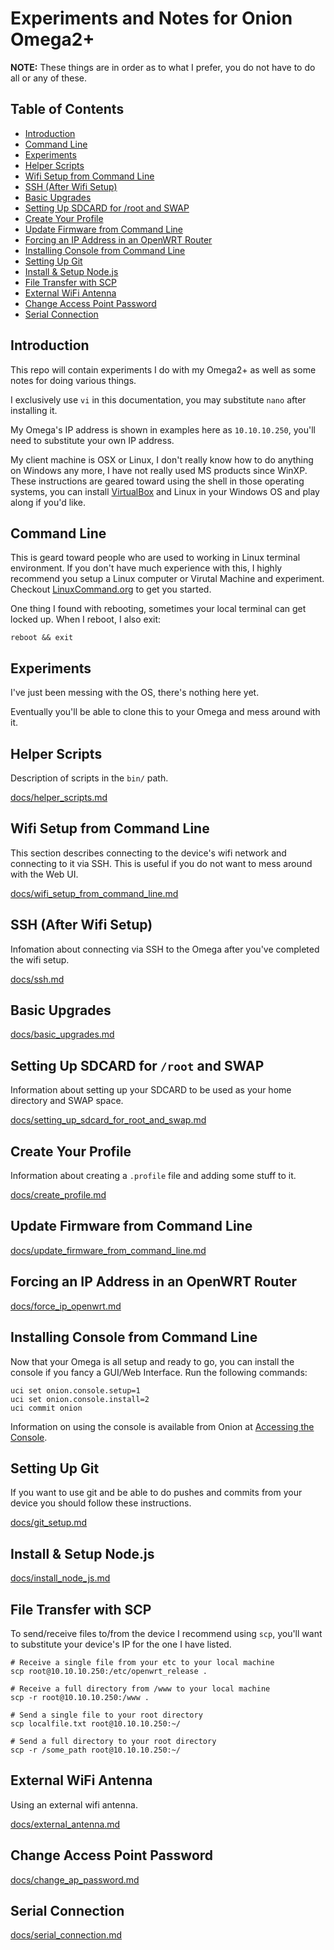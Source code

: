 # Experiments and Notes for Onion Omega2+

**NOTE:** These things are in order as to what I prefer, you do not have to do all or any of these.

## Table of Contents

* [Introduction](#intro)
* [Command Line](#cli)
* [Experiments](#experiments)
* [Helper Scripts](#helper_scripts)
* [Wifi Setup from Command Line](#wifi_setup_cli)
* [SSH (After Wifi Setup)](#ssh)
* [Basic Upgrades](#basic_upgrades)
* [Setting Up SDCARD for /root and SWAP](#setting_up_sdcard)
* [Create Your Profile](#create_profile)
* [Update Firmware from Command Line](#update_firmware_from_cli)
* [Forcing an IP Address in an OpenWRT Router](#static_lease)
* [Installing Console from Command Line](#install_console_from_cli)
* [Setting Up Git](#setting_up_git)
* [Install & Setup Node.js](#install_node)
* [File Transfer with SCP](#file_transfer_with_scp)
* [External WiFi Antenna](#external_wifi_antenna)
* [Change Access Point Password](#change_ap_password)
* [Serial Connection](#serial_connection)

## <a name="intro"></a>Introduction

This repo will contain experiments I do with my Omega2+ as well as some notes for doing various things.

I exclusively use `vi` in this documentation, you may substitute `nano` after installing it.

My Omega's IP address is shown in examples here as `10.10.10.250`, you'll need to substitute your own IP address.

My client machine is OSX or Linux, I don't really know how to do anything on Windows any more, I have not really used MS products since WinXP.  These instructions are geared toward using the shell in those operating systems, you can install [VirtualBox](https://www.virtualbox.org/wiki/Downloads) and Linux in your Windows OS and play along if you'd like.

## <a name="cli"></a>Command Line

This is geard toward people who are used to working in Linux terminal environment. If you don't have much experience with this, I highly recommend you setup a Linux computer or Virutal Machine and experiment.  Checkout [LinuxCommand.org](http://linuxcommand.org/) to get you started.

One thing I found with rebooting, sometimes your local terminal can get locked up. When I reboot, I also exit:

    reboot && exit

## <a name="experiments"></a>Experiments

I've just been messing with the OS, there's nothing here yet.

Eventually you'll be able to clone this to your Omega and mess around with it.

## <a name="helper_scripts"></a>Helper Scripts

Description of scripts in the `bin/` path.

[docs/helper_scripts.md](docs/helper_scripts.md)

## <a name="wifi_setup_cli"></a>Wifi Setup from Command Line

This section describes connecting to the device's wifi network and connecting to it via SSH.  This is useful if you do not want to mess around with the Web UI.

[docs/wifi_setup_from_command_line.md](docs/wifi_setup_from_command_line.md)

## <a name="ssh"></a>SSH (After Wifi Setup)

Infomation about connecting via SSH to the Omega after you've completed the wifi setup.

[docs/ssh.md](docs/ssh.md)

## <a name="basic_upgrades"></a>Basic Upgrades

[docs/basic_upgrades.md](docs/basic_upgrades.md)

## <a name="setting_up_sdcard"></a>Setting Up SDCARD for `/root` and SWAP

Information about setting up your SDCARD to be used as your home directory and SWAP space.

[docs/setting_up_sdcard_for_root_and_swap.md](docs/setting_up_sdcard_for_root_and_swap.md)

## <a name="create_profile"></a>Create Your Profile

Information about creating a `.profile` file and adding some stuff to it.

[docs/create_profile.md](docs/create_profile.md)

## <a name="update_firmware_from_cli"></a>Update Firmware from Command Line

[docs/update_firmware_from_command_line.md](docs/update_firmware_from_command_line.md)

## <a name="static_lease"></a>Forcing an IP Address in an OpenWRT Router

[docs/force_ip_openwrt.md](docs/force_ip_openwrt.md)

## <a name="install_console_from_cli"></a>Installing Console from Command Line

Now that your Omega is all setup and ready to go, you can install the console if you fancy a GUI/Web Interface. Run the following commands:

	uci set onion.console.setup=1
	uci set onion.console.install=2
	uci commit onion

Information on using the console is available from Onion at [Accessing the Console](https://docs.onion.io/omega2-docs/accessing-the-console.html).

## <a name="setting_up_git"></a>Setting Up Git

If you want to use git and be able to do pushes and commits from your device you should follow these instructions.

[docs/git_setup.md](docs/git_setup.md)

## <a name="install_node"></a>Install & Setup Node.js

[docs/install_node_js.md](docs/install_node_js.md)
    
## <a name="file_transfer_with_scp"></a>File Transfer with SCP

To send/receive files to/from the device I recommend using `scp`, you'll want to substitute your device's IP for the one I have listed.

    # Receive a single file from your etc to your local machine
    scp root@10.10.10.250:/etc/openwrt_release .
    
    # Receive a full directory from /www to your local machine
    scp -r root@10.10.10.250:/www .
    
    # Send a single file to your root directory
    scp localfile.txt root@10.10.10.250:~/
    
    # Send a full directory to your root directory
    scp -r /some_path root@10.10.10.250:~/
    

## <a name="external_wifi_antenna"></a>External WiFi Antenna

Using an external wifi antenna.

[docs/external_antenna.md](docs/external_antenna.md)

## <a name="change_ap_password"></a>Change Access Point Password

[docs/change_ap_password.md](docs/change_ap_password.md)

## <a name="serial_connection"></a>Serial Connection

[docs/serial_connection.md](docs/serial_connection.md)
